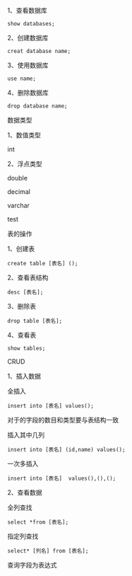 1、查看数据库

`show databases;`

2、创建数据库

`creat database name;`

3、使用数据库

`use name;`

4、删除数据库

`drop database name;`

数据类型

1、数值类型

int

2、浮点类型

double

decimal

varchar

test

表的操作

1、创建表

`create table [表名] ();`

2、查看表结构

`desc [表名];`

3、删除表

`drop table [表名];`

4、查看表

`show tables;`

CRUD

1、插入数据

全插入

`insert into [表名] values();`

对于的字段的数目和类型要与表结构一致

插入其中几列

`insert into [表名] (id,name) values(); `

一次多插入

`insert into [表名]  values(),(),(); `

2、查看数据

全列查找

`select *from [表名];`

指定列查找

`select* [列名] from [表名];`

查询字段为表达式



